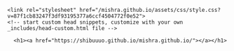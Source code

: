 



<html lang="en-US">
  <head>
    <meta charset="UTF-8">
    <meta http-equiv="X-UA-Compatible" content="IE=edge">
    <meta name="viewport" content="width=device-width, initial-scale=1">

<!-- Begin Jekyll SEO tag v2.8.0 -->
<title>JAI SHREE RAM</title>
<meta name="generator" content="Jekyll v3.9.3" />
<meta property="og:title" content="mishra.github.io" />
<meta property="og:locale" content="en_US" />
<meta name="description" content="JAI SHREE RAM" />
<meta property="og:description" content="JAI SHREE RAM" />
<link rel="canonical" href="https://shibuuuo.github.io/mishra.github.io/" />
<meta property="og:url" content="https://shibuuuo.github.io/mishra.github.io/" />
<meta property="og:site_name" content="mishra.github.io" />
<meta property="og:type" content="website" />
<meta name="twitter:card" content="summary" />
<meta property="twitter:title" content="mishra.github.io" />
<script type="application/ld+json">
{"@context":"https://schema.org","@type":"WebSite","description":"JAI SHREE RAM","headline":"mishra.github.io","name":"mishra.github.io","url":"https://shibuuuo.github.io/mishra.github.io/"}</script>
<!-- End Jekyll SEO tag -->

    <link rel="stylesheet" href="/mishra.github.io/assets/css/style.css?v=87f1cb83247f3df93195377a6ccf4504772f0e52">
    <!-- start custom head snippets, customize with your own _includes/head-custom.html file -->

<!-- Setup Google Analytics -->



<!-- You can set your favicon here -->
<!-- link rel="shortcut icon" type="image/x-icon" href="/mishra.github.io/favicon.ico" -->

<!-- end custom head snippets -->

  </head>
  <body>
    <div class="container-lg px-3 my-5 markdown-body">
      
      <h1><a href="https://shibuuuo.github.io/mishra.github.io/"></a></h1>
      

      
<html lang="en">
<head>
    <meta charset="UTF-8" />
    <meta name="viewport" content="width=device-width, initial-scale=1.0" />
    <title>S.M. WEBS</title>
    <link rel="stylesheet" href="https://cdnjs.cloudflare.com/ajax/libs/font-awesome/6.4.2/css/all.min.css" />
    <style>
        .h1{
            text-decoration: underline;
            font-family: Georgia, 'Times New Roman', Times, serif;
            font-size: larger;
            font-weight: 900;
        }

        .btn{
            border-radius: 10px;
            font-size: larger;
            font-family: cursive;
            font-weight: 900;
            font-style: italic;
            background-color: black;
            color: orangered;
        }
        .dark-mode{
            background-color: black;
            color: white;
        }
        .yellow-mode{
            background-color: yellow;
            color: blue;
        }
        .nav{
            background-color: black;
            height: 300px;
            border-radius: 10px;
            border-color: aqua;
            width: 399px    ;
            color: white;
        }
        .aqua{
            color: aqua;
        }
        .div{
            display: flex;
        }

        .nav2{
            background-color: #212121;
            color: purple;
            border-radius: 1000px;
            height: 250px;
            width: 700px;
        }
    </style>
</head>
<body bgcolor="lightgrey">
    <button onclick="myFunction()" style="color: transparent;background-color: black;border-radius: 99px;">w</button> 
    <button onclick="yourFunction()" style="color: transparent;background-color: yellow;border-radius: 99px;float: right;">w</button>
    <script>
        function myFunction() {
            var element = document.body;
            element.classList.toggle("dark-mode")
        }
        function yourFunction() {
            var element = document.body;
            element.classList.toggle("yellow-mode")
        }
    </script>
    <hr size="10px" />
    <button style="background-color:lightslategray">ABOUT</button>
    <button style="background-color:lightslategray">BUSINESS</button>
    <button style="background-color:lightslategray">FEEDBACK</button>
    <button style="background-color:lightslategray">CODING</button>
    <button style="background-color:lightslategray">PROGRAMMING</button>
    <button style="background-color:lightslategray">S.M.</button>
    <button style="background-color:lightslategray">SOFTWARES</button>
    <button style="background-color:lightslategray">YOUNG</button>
    <button style="background-color:lightslategray">COMPUTER EXPERT</button>
      <button style="background-color:lightslategray">24</button>
    <hr size="10px" />
    <div id="navbar" style="border-radius: 10px;display:block;background-color:#212121; height:60px;margin-right: 2px;margin-left: 2px; text-align:center;padding-top: 0.5cm;font-family:  'Poppins', sans-serif; ">
        <a href="index.html#ABOUT">    <button style="background-color:#212121 ;color:#bb86fc;border-color:transparent ; font-size:larger;margin-right:1cm;font-family: 'Poppins', sans-serif;text-decoration: underline; ">About Me</button></a>
        <button style="background-color:#212121 ;color:#bb86fc;border-color:transparent ; font-size:larger;margin-right:1cm;font-family: 'Poppins', sans-serif;text-decoration: underline; ">Business</button>
        <button style="background-color:#212121 ;color:#bb86fc;border-color:transparent ; font-size:larger;margin-right:1cm;font-family: 'Poppins', sans-serif;text-decoration: underline; ">Contact Us</button>
    </div><br /><marquee width="100%" behavior="alternate" bgcolor="lightyellow" style="text-decoration:underline;border-radius:10px">&gt;--S.M. WEBS--&lt;</marquee><hr />
        <br />
    <h1 align="center" class="h1">|ABOUT||ME|</h1> 
    <p style="text-align: center;font-style:italic;">I am Shivansh Mishra</p>
        <p style="text-align: center">I am a Computer/Coding expert</p>
        <p style="text-align:center;font-style:italic;">I am 12yrs old</p>
        <p style="text-align: center">I am from Bihar</p>
        <p style="text-align: center;font-style:italic;">I am in Class8</p><hr size="10px" />
            <details type="disc">
                <summary style="text-align: right;color:firebrick;font-size: larger;font-family: 'Courier New', Courier, monospace;font-weight: 900;">HOW I DO CODING?(Click)</summary>
                 <p style="text-align: right;font-size: large;font-family: 'Courier New', Courier, monospace;font-weight: 900;">I am a HTML/CSS programmer.I do coding most likely everyday.Coding is my passion/hobby</p><br />
                 <p style="text-align: right;font-size: large;font-family: 'Courier New', Courier, monospace;font-weight: 900;">I use<mark style="color:darkred">Visual Studio Code Editor</mark> for coding</p><br />
                 <p style="text-align: right;font-size: large;font-family: 'Courier New', Courier, monospace;font-weight: 900;">I use Windows11 Home for coding</p>
                 </details>
                 <hr />
                 <div align="center">
                    <button class="btn">My Blog:</button><br /><br />
                    <div class="navbar" style="border-radius: 10px;padding: 3%;padding-top: 0.5cm;color: white;background-color: black">
                        <p style="font-family:system-ui, -apple-system, BlinkMacSystemFont, 'Segoe UI', Roboto, Oxygen, Ubuntu, Cantarell, 'Open Sans', 'Helvetica Neue', sans-serif;font-weight: 900;">I will tell my entire journey of programming in this blog.
                    I started coding in June2023.I want to become a software engineer.I am only 12 year old as you know in my description.As you know that this generation is going towards gaming and devices.So,there are 2 types of people who wants to become a software engineer.
                    First, people who don't know even a single thing about devices and programming but still saying that I want to become a software engineer.(btw I was also like that few months earlier.lol)
                2nd, people who actually wants to become a software engineer and know most of the things in computer.Many talks about computer is done, let's move on to my blog.In sports I like to play Table-Tennis.
                I am living in my society since 8 years, but didn't went to play in ground ever and also didn't made any friend.As you know that 2020-2021 was the crucial years for us due to Corona.
                In 2020 I was in class 5th.So, I was not able to even to walk properly because I was just laying on bed,attending classes and watching TV.I started playing in class 6th
                around October.Everyone was making jokes on me and I had to handle many humiliations as I was not able to walk and run properly.After 5-6 days, I was sick due to Dengue for 25-30 days and admitted also.After that I stopped playing 
                with my friends.In 2022 my school was reopened so I get chances to improve my physical fitness.In ending of 2022 I started to playing with my friends.I am writing this blog on <b>3 August 2023</b>
                and my physical fitness is very good right now:)</p><i class="fa-regular fa-face-smile fa-fade fa-2xl"></i></div>
                        <hr size="20px" />
                 </div>
                 <div class="div">
                 <nav class="nav"><center><br>
                    <h1><u>HTML-CLEARED</u><br></h1>
                <p>
                    <b style="color: aqua;" class="aqua">1:</b>Making Registration Forms <br>
                   <b class="aqua">2:</b> Making Animations <br>
                    <b class="aqua">3:</b>Making Dark/Any Color Mode Toggle Button <br> 
                    <b class="aqua">4:</b>Making Links <br>
                    <b class="aqua">5:</b>Making Descriptive Area <br>       
                    <b class="aqua">6:</b>Making Aesthetic Choice <br>
                    <b class="aqua">7:</b>All The Basics Are Cleared        </p></center></nav> &nbsp;&nbsp;&nbsp;&nbsp;&nbsp;&nbsp;
                 <nav class="nav"><center><br>
                    <h1><u>CSS AND JAVASCRIPT</u><br></h1>
                <p>
                    <b class="aqua">1:</b>All The Properties Of CSS Is Learned <br>
                    <b class="aqua">2:</b>All The Text Formatting, Graphics, Audio, & Video elements Is Learned <br>
                    <b class="aqua">3:</b>Learning Javascript Basics <br>
                    <b class="aqua">4:</b>In Javascript, Dark-Mode/Any Color-Mode Is Learned <br>
                    <b class="aqua">5:</b>Lastly, CSS Is Very Easy...😅
                </p>
                </center></nav><br>
                &nbsp;&nbsp;&nbsp;&nbsp;&nbsp;&nbsp;
                <nav class="nav"><center><br>
                    <h1><u>MY PROJECTS</u><br></h1>
                <p>
                    <b class="aqua">1:</b>Electric Online Shopping Website <br>
                    <b class="aqua">2:</b>My Own Website <br>
                    <b class="aqua">3:</b>Online Grocery Website <br>
                    <b class="aqua">4:</b>Coding Form <br>
                    <b class="aqua">5:</b>School Admission Form & Login Form <br>
                    <b class="aqua">6:</b>Buying Games Website <br>
                    <b class="aqua">7:</b>Messaging Website <br>
                    <b class="aqua">8:</b>Feedback Page 
                </p>
                </center></nav>
                </div>
                 <hr size="20px"><center>
                 <nav class="nav2"><br>
                    <h1><u><b>What is coding?</b></u></h1>
                    <br>
                    <p><b>Coding creates a set of instructions for computers to follow. These instructions determine what actions a computer can and cannot take. Coding allows programmers   to build programs, such as websites and apps.
                        If you have to do coding on the top,   learn "HCJ"(HTML, CSS & JAVASCRIPT).
                    </b></p>
                 </nav>
                 </center>
                 <hr size="20px">
                 <fieldset><h5 style="text-align: center;text-decoration:underline">|BUSINESS|</h5>
                    <h6>IF YOU NEED ANY PROJECT FEEL FREE TO CALL ON[9773774802]</h6> 
                <h7 style="text-decoration: underline;cursor:pointer">THE CHARGES ARE:</h7>
                <ul type="disc">
                    <li>FOR STATIC WEBPAGE:70RS</li>
                    <li>FOR DYNAMIC WEBPAGE:150RS</li>
                        <H8 style="text-decoration:underline;cursor:pointer">THE CONTACT IS:</H8>
                    <ul type="disc">
                        <b><li>9773774802</li></b><br />
                        <b><h9>Please Subscribe To My Youtube Channel:<a href="https://www.youtube.com/channel/UCSjB7NNez6CGy0sdDTV57Bg">https://www.youtube.com/channel/UCSjB7NNez6CGy0sdDTV57Bg</a></h9></b>
                    </fieldset>               
                        <hr size="20px" />
                <h9 style="font-style: italic">PLEASE GIVE ME A FEEDBACK</h9>
                <form>
                    <input type="checkbox" value="Yes" />Yes<br /><br />
                    <input type="checkbox" value="No" />No<br />
                </form>
                        <br />
                <select>
                    <br />
                    <option value="sad">1 STAR</option>
                    <option value="sad">2 STAR</option>
                    <option value="sad">3 STAR</option>
                    <option value="sad">4 STAR</option>
                    <option value="sad">5 STAR</option><br />
                </select>
                <form><br />
                    Feedback:<br />
                    <input type="text" /><br /><br />
                    <input type="radio" value="Other" />Other
                <br />
                    <br />
                    <input type="submit" value="Submit" />
                </form>
                <hr size="20px" />
</ul></ul></body></html>


      
    </div>
    <script src="https://cdnjs.cloudflare.com/ajax/libs/anchor-js/4.1.0/anchor.min.js" integrity="sha256-lZaRhKri35AyJSypXXs4o6OPFTbTmUoltBbDCbdzegg=" crossorigin="anonymous"></script>
    <script>anchors.add();</script>
  </body>
</html>
